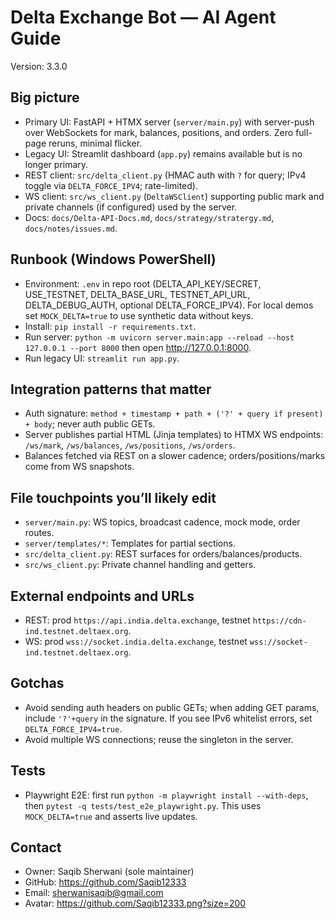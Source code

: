 # Delta Exchange Bot — AI Agent Guide
Version: 3.3.0

## Big picture
- Primary UI: FastAPI + HTMX server (`server/main.py`) with server-push over WebSockets for mark, balances, positions, and orders. Zero full-page reruns, minimal flicker.
- Legacy UI: Streamlit dashboard (`app.py`) remains available but is no longer primary.
- REST client: `src/delta_client.py` (HMAC auth with `?` for query; IPv4 toggle via `DELTA_FORCE_IPV4`; rate-limited).
- WS client: `src/ws_client.py` (`DeltaWSClient`) supporting public mark and private channels (if configured) used by the server.
- Docs: `docs/Delta-API-Docs.md`, `docs/strategy/stratergy.md`, `docs/notes/issues.md`.

## Runbook (Windows PowerShell)
- Environment: `.env` in repo root (DELTA_API_KEY/SECRET, USE_TESTNET, DELTA_BASE_URL, TESTNET_API_URL, DELTA_DEBUG_AUTH, optional DELTA_FORCE_IPV4). For local demos set `MOCK_DELTA=true` to use synthetic data without keys.
- Install: `pip install -r requirements.txt`.
- Run server: `python -m uvicorn server.main:app --reload --host 127.0.0.1 --port 8000` then open http://127.0.0.1:8000.
- Run legacy UI: `streamlit run app.py`.

## Integration patterns that matter
- Auth signature: `method + timestamp + path + ('?' + query if present) + body`; never auth public GETs.
- Server publishes partial HTML (Jinja templates) to HTMX WS endpoints: `/ws/mark`, `/ws/balances`, `/ws/positions`, `/ws/orders`.
- Balances fetched via REST on a slower cadence; orders/positions/marks come from WS snapshots.

## File touchpoints you’ll likely edit
- `server/main.py`: WS topics, broadcast cadence, mock mode, order routes.
- `server/templates/*`: Templates for partial sections.
- `src/delta_client.py`: REST surfaces for orders/balances/products.
- `src/ws_client.py`: Private channel handling and getters.

## External endpoints and URLs
- REST: prod `https://api.india.delta.exchange`, testnet `https://cdn-ind.testnet.deltaex.org`.
- WS: prod `wss://socket.india.delta.exchange`, testnet `wss://socket-ind.testnet.deltaex.org`.

## Gotchas
- Avoid sending auth headers on public GETs; when adding GET params, include `'?'+query` in the signature. If you see IPv6 whitelist errors, set `DELTA_FORCE_IPV4=true`.
- Avoid multiple WS connections; reuse the singleton in the server.

## Tests
- Playwright E2E: first run `python -m playwright install --with-deps`, then `pytest -q tests/test_e2e_playwright.py`. This uses `MOCK_DELTA=true` and asserts live updates.

## Contact
- Owner: Saqib Sherwani (sole maintainer)
- GitHub: https://github.com/Saqib12333
- Email: sherwanisaqib@gmail.com
- Avatar: https://github.com/Saqib12333.png?size=200
